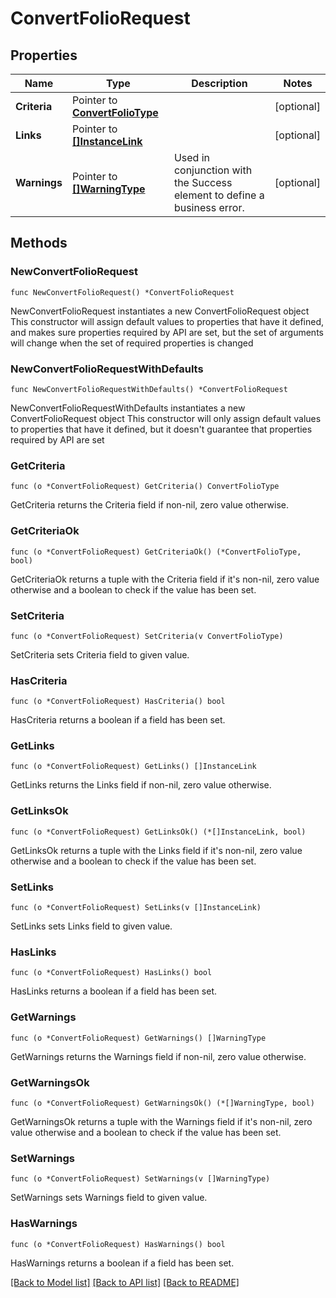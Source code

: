 # ConvertFolioRequest

## Properties

Name | Type | Description | Notes
------------ | ------------- | ------------- | -------------
**Criteria** | Pointer to [**ConvertFolioType**](ConvertFolioType.md) |  | [optional] 
**Links** | Pointer to [**[]InstanceLink**](InstanceLink.md) |  | [optional] 
**Warnings** | Pointer to [**[]WarningType**](WarningType.md) | Used in conjunction with the Success element to define a business error. | [optional] 

## Methods

### NewConvertFolioRequest

`func NewConvertFolioRequest() *ConvertFolioRequest`

NewConvertFolioRequest instantiates a new ConvertFolioRequest object
This constructor will assign default values to properties that have it defined,
and makes sure properties required by API are set, but the set of arguments
will change when the set of required properties is changed

### NewConvertFolioRequestWithDefaults

`func NewConvertFolioRequestWithDefaults() *ConvertFolioRequest`

NewConvertFolioRequestWithDefaults instantiates a new ConvertFolioRequest object
This constructor will only assign default values to properties that have it defined,
but it doesn't guarantee that properties required by API are set

### GetCriteria

`func (o *ConvertFolioRequest) GetCriteria() ConvertFolioType`

GetCriteria returns the Criteria field if non-nil, zero value otherwise.

### GetCriteriaOk

`func (o *ConvertFolioRequest) GetCriteriaOk() (*ConvertFolioType, bool)`

GetCriteriaOk returns a tuple with the Criteria field if it's non-nil, zero value otherwise
and a boolean to check if the value has been set.

### SetCriteria

`func (o *ConvertFolioRequest) SetCriteria(v ConvertFolioType)`

SetCriteria sets Criteria field to given value.

### HasCriteria

`func (o *ConvertFolioRequest) HasCriteria() bool`

HasCriteria returns a boolean if a field has been set.

### GetLinks

`func (o *ConvertFolioRequest) GetLinks() []InstanceLink`

GetLinks returns the Links field if non-nil, zero value otherwise.

### GetLinksOk

`func (o *ConvertFolioRequest) GetLinksOk() (*[]InstanceLink, bool)`

GetLinksOk returns a tuple with the Links field if it's non-nil, zero value otherwise
and a boolean to check if the value has been set.

### SetLinks

`func (o *ConvertFolioRequest) SetLinks(v []InstanceLink)`

SetLinks sets Links field to given value.

### HasLinks

`func (o *ConvertFolioRequest) HasLinks() bool`

HasLinks returns a boolean if a field has been set.

### GetWarnings

`func (o *ConvertFolioRequest) GetWarnings() []WarningType`

GetWarnings returns the Warnings field if non-nil, zero value otherwise.

### GetWarningsOk

`func (o *ConvertFolioRequest) GetWarningsOk() (*[]WarningType, bool)`

GetWarningsOk returns a tuple with the Warnings field if it's non-nil, zero value otherwise
and a boolean to check if the value has been set.

### SetWarnings

`func (o *ConvertFolioRequest) SetWarnings(v []WarningType)`

SetWarnings sets Warnings field to given value.

### HasWarnings

`func (o *ConvertFolioRequest) HasWarnings() bool`

HasWarnings returns a boolean if a field has been set.


[[Back to Model list]](../README.md#documentation-for-models) [[Back to API list]](../README.md#documentation-for-api-endpoints) [[Back to README]](../README.md)


